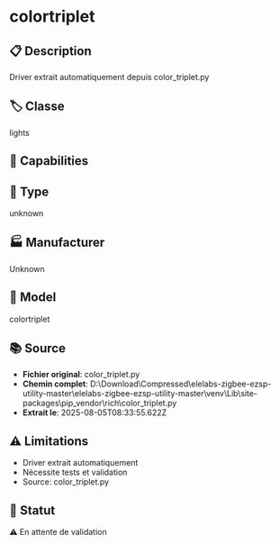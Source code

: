# colortriplet

## 📋 Description
Driver extrait automatiquement depuis color_triplet.py

## 🏷️ Classe
lights

## 🔧 Capabilities


## 📡 Type
unknown

## 🏭 Manufacturer
Unknown

## 📱 Model
colortriplet

## 📚 Source
- **Fichier original**: color_triplet.py
- **Chemin complet**: D:\Download\Compressed\elelabs-zigbee-ezsp-utility-master\elelabs-zigbee-ezsp-utility-master\venv\Lib\site-packages\pip\_vendor\rich\color_triplet.py
- **Extrait le**: 2025-08-05T08:33:55.622Z

## ⚠️ Limitations
- Driver extrait automatiquement
- Nécessite tests et validation
- Source: color_triplet.py

## 🚀 Statut
⚠️ En attente de validation
